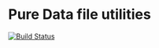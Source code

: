 Pure Data file utilities
==========================

[![Build Status](https://travis-ci.org/sebpiq/pd-fileutils.png)](https://travis-ci.org/sebpiq/pd-fileutils)

